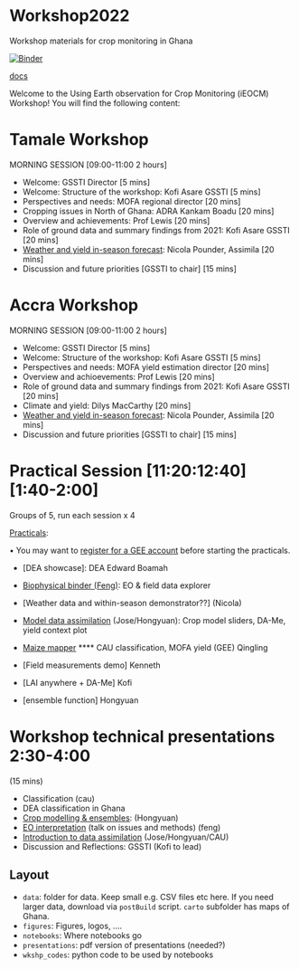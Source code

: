 # Workshop2022
Workshop materials for crop monitoring in Ghana

[![Binder](https://mybinder.org/badge_logo.svg)](https://mybinder.org/v2/gh/jgomezdans/binder-sandbox/master?urlpath=git-pull%3Frepo%3Dhttps%253A%252F%252Fgithub.com%252FUCL-EO%252FWorkshop2022%26urlpath%3Dlab%252Ftree%252FWorkshop2022%252Fnotebooks%26branch%3Dmain)

[docs](https://ucl-eo.github.io/Workshop2022/docs/index.html)
  
Welcome to the Using Earth observation for Crop Monitoring (iEOCM) Workshop! You will find the following content:  

Tamale Workshop
===============

MORNING SESSION  [09:00-11:00 2 hours]
* Welcome: GSSTI Director [5 mins]
* Welcome: Structure of the workshop: Kofi Asare GSSTI [5 mins]
* Perspectives and needs: MOFA regional director [20 mins]
* Cropping issues in North of Ghana: ADRA Kankam Boadu [20 mins]
* Overview and achievements: Prof Lewis [20 mins]
* Role of ground data and summary findings from 2021: Kofi Asare GSSTI [20 mins]
* [Weather and yield in-season forecast](https://github.com/UCL-EO/Workshop2022/blob/main/presentations/Assimila%20status%20and%20ouputs.pptx): Nicola Pounder, Assimila [20 mins]
* Discussion and future priorities [GSSTI to chair] [15 mins]


Accra Workshop
===============

MORNING SESSION  [09:00-11:00 2 hours]
* Welcome: GSSTI Director [5 mins]
* Welcome: Structure of the workshop: Kofi Asare GSSTI [5 mins]
* Perspectives and needs: MOFA yield estimation director [20 mins]
* Overview and achioevements: Prof Lewis [20 mins]
* Role of ground data and summary findings from 2021: Kofi Asare GSSTI [20 mins]
* Climate and yield: Dilys MacCarthy [20 mins]
* [Weather and yield in-season forecast](https://github.com/UCL-EO/Workshop2022/blob/main/presentations/Assimila%20status%20and%20ouputs.pptx): Nicola Pounder, Assimila [20 mins]
* Discussion and future priorities [GSSTI to chair] [15 mins]


Practical Session [11:20:12:40] [1:40-2:00]
===========================================

Groups of 5, run each session x 4 

[Practicals](https://mybinder.org/v2/gh/jgomezdans/binder-sandbox/master?urlpath=git-pull%3Frepo%3Dhttps%253A%252F%252Fgithub.com%252FUCL-EO%252FWorkshop2022%26urlpath%3Dlab%252Ftree%252FWorkshop2022%252Fnotebooks%26branch%3Dmain):

• You may want to [register for a GEE account](https://earthengine.google.com/signup/) before starting the practicals.

-   [DEA showcase]: DEA Edward Boamah
-   [Biophysical binder (Feng)](https://github.com/UCL-EO/Workshop2022/issues/13#issue-1150356786): EO & field data explorer
-   [Weather data and within-season demonstrator??] (Nicola)
-   [Model data assimilation](https://docs.google.com/presentation/d/1D8o2c1XbBGy-455h7CiLuMQjWnUDZKK1N10Qq9OO_9g/edit?usp=sharing) (Jose/Hongyuan): Crop model sliders, DA-Me, yield context plot
-   [Maize mapper](notebooks/CAU_Interface_Ghana_V1.ipynb)  **** CAU classification,  MOFA yield (GEE) Qingling
-   [Field measurements demo] Kenneth
-   [LAI anywhere + DA-Me] Kofi

-   [ensemble function] Hongyuan


Workshop technical presentations 2:30-4:00
==========================================

(15 mins)

-  Classification (cau)
-  DEA classification in Ghana 
-  [Crop modelling & ensembles](https://github.com/UCL-EO/Workshop2022/blob/main/presentations/WOFOST%20Crop%20Model%20and%20Ensemble%20Generation-Hongyuan.pptx): (Hongyuan)
-  [EO interpretation](https://liveuclac-my.sharepoint.com/:p:/g/personal/ucfafyi_ucl_ac_uk/EVlH9lVhJnlKi4oHdItIhLkBoSCtOasAouhNuseoSlaVeg?e=7egrDY) (talk on issues and methods) (feng)
-  [Introduction to data assimilation](https://docs.google.com/presentation/d/1D8o2c1XbBGy-455h7CiLuMQjWnUDZKK1N10Qq9OO_9g/edit?usp=sharing) (Jose/Hongyuan/CAU)
-  Discussion and Reflections: GSSTI (Kofi to lead)

## Layout
* `data`: folder for data. Keep small e.g. CSV files etc here. If you need larger data, download via `postBuild` script. `carto` subfolder has maps of Ghana.
* `figures`: Figures, logos, ....
* `notebooks`: Where notebooks go
* `presentations`: pdf version of presentations (needed?)
* `wkshp_codes`: python code to be used by notebooks
